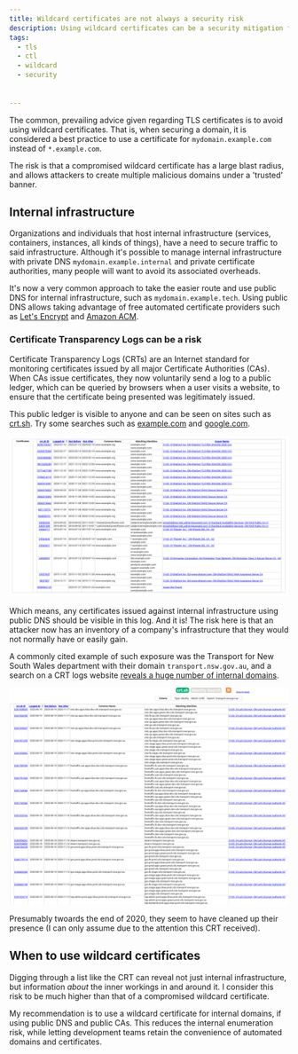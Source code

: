 ```yaml
---
title: Wildcard certificates are not always a security risk
description: Using wildcard certificates can be a security mitigation for internal websites and infrastructure.
tags:
  - tls
  - ctl
  - wildcard
  - security


---
```


The common, prevailing advice given regarding TLS certificates is to avoid using wildcard certificates. That is, when securing a domain, it is considered a best practice to use a certificate for `mydomain.example.com` instead of `*.example.com`.  

The risk is that a compromised wildcard certificate has a large blast radius, and allows attackers to create multiple malicious domains under a 'trusted' banner. 

## Internal infrastructure

Organizations and individuals that host internal infrastructure (services, containers, instances, all kinds of things), have a need to secure traffic to said infrastructure. Although it's possible to manage internal infrastructure with private DNS `mydomain.example.internal` and private certificate authorities, many people will want to avoid its associated overheads.

It's now a very common approach to take the easier route and use public DNS for internal infrastructure, such as `mydomain.example.tech`. Using public DNS allows taking advantage of free automated certificate providers such as [Let's Encrypt](https://letsencrypt.org/getting-started/) and [Amazon ACM](https://aws.amazon.com/certificate-manager/).


### Certificate Transparency Logs can be a risk

Certificate Transparency Logs (CRTs) are an Internet standard for monitoring certificates issued by all major Certificate Authorities (CAs). When CAs issue certificates, they now voluntarily send a log to a public ledger, which can be queried by browsers when a user visits a website, to ensure that the certificate being presented was legitimately issued. 

This public ledger is visible to anyone and can be seen on sites such as [crt.sh](https://crt.sh). Try some searches such as [example.com](https://crt.sh/?q=example.com) and [google.com](https://crt.sh/?q=google.com).

![Example.com](/assets/images/use-wildcard-certificates-for-internal-infrastructure/002.png)

Which means, any certificates issued against internal infrastructure using public DNS should be visible in this log. And it is! The risk here is that an attacker now has an inventory of a company's infrastructure that they would not normally have or easily gain.

A commonly cited example of such exposure was the Transport for New South Wales department with their domain `transport.nsw.gov.au`, and a search on a CRT logs website [reveals a huge number of internal domains](https://crt.sh/?q=transport.nsw.gov.au). 

![The list goes on](/assets/images/use-wildcard-certificates-for-internal-infrastructure/003.png)

Presumably twoards the end of 2020, they seem to have cleaned up their presence (I can only assume due to the attention this CRT received).


## When to use wildcard certificates

Digging through a list like the CRT can reveal not just internal infrastructure, but information _about_ the inner workings in and around it. I consider this risk to be much higher than that of a compromised wildcard certificate. 

My recommendation is to use a wildcard certificate for internal domains, if using public DNS and public CAs. This reduces the internal enumeration risk, while letting development teams retain the convenience of automated domains and certificates.  

